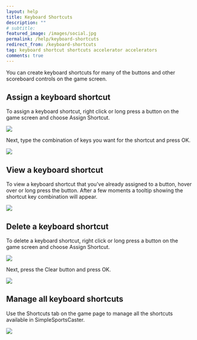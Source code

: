 ```yaml
---
layout: help
title: Keyboard Shortcuts
description: ""
# subtitle: 
featured_image: /images/social.jpg
permalink: /help/keyboard-shortcuts
redirect_from: /keyboard-shortcuts
tag: keyboard shortcut shortcuts accelerator accelerators
comments: true
---
```


You can create keyboard shortcuts for many of the buttons and other scoreboard controls on the game screen.

## Assign a keyboard shortcut
To assign a keyboard shortcut, right click or long press a button on the game screen and choose Assign Shortcut.

![](/assets/help/shortcut1.png) 

Next, type the combination of keys you want for the shortcut and press OK.

![](/assets/help/shortcut2.png) 

## View a keyboard shortcut

To view a keyboard shortcut that you've already assigned to a button, hover over or long press the button. After a few moments a tooltip showing the shortcut key combination will appear.

![](/assets/help/shortcut3.png) 

## Delete a keyboard shortcut

To delete a keyboard shortcut, right click or long press a button on the game screen and choose Assign Shortcut.

![](/assets/help/shortcut1.png) 

Next, press the Clear button and press OK.

![](/assets/help/shortcut4.png) 

## Manage all keyboard shortcuts

Use the Shortcuts tab on the game page to manage all the shortcuts available in SimpleSportsCaster.

![](/assets/help/shortcut5.png)

